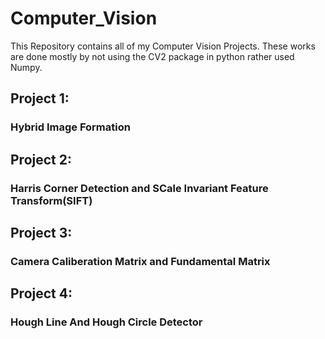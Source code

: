 # Computer_Vision
This Repository contains all of my Computer Vision Projects.
These works are done mostly by not using the CV2 package in python rather used Numpy.
## Project 1:
### Hybrid Image Formation



## Project 2:
### Harris Corner Detection and SCale Invariant Feature Transform(SIFT)


## Project 3:
### Camera Caliberation Matrix and Fundamental Matrix


## Project 4:
### Hough Line And Hough Circle Detector
